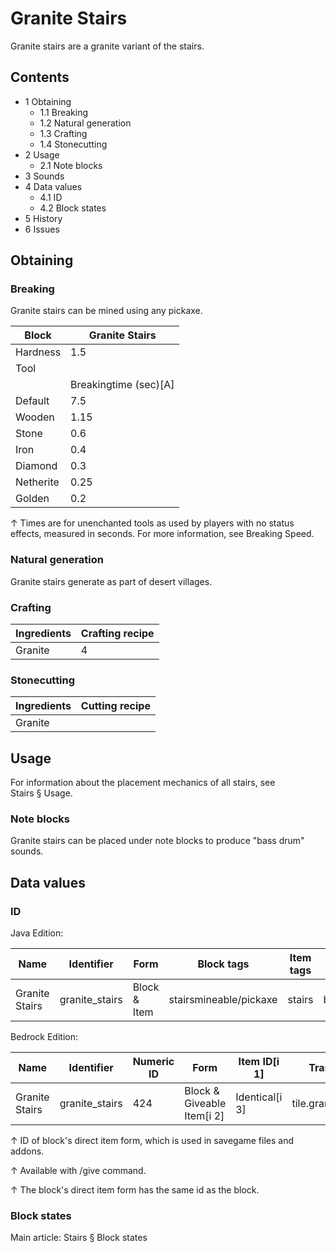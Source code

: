 # Granite Stairs
Granite stairs are a granite variant of the stairs.

## Contents
- 1 Obtaining
	- 1.1 Breaking
	- 1.2 Natural generation
	- 1.3 Crafting
	- 1.4 Stonecutting
- 2 Usage
	- 2.1 Note blocks
- 3 Sounds
- 4 Data values
	- 4.1 ID
	- 4.2 Block states
- 5 History
- 6 Issues

## Obtaining
### Breaking
Granite stairs can be mined using any pickaxe.

| Block     | Granite Stairs        |
|-----------|-----------------------|
| Hardness  | 1.5                   |
| Tool      |                       |
|           | Breakingtime (sec)[A] |
| Default   | 7.5                   |
| Wooden    | 1.15                  |
| Stone     | 0.6                   |
| Iron      | 0.4                   |
| Diamond   | 0.3                   |
| Netherite | 0.25                  |
| Golden    | 0.2                   |


↑ Times are for unenchanted tools as used by players with no status effects, measured in seconds. For more information, see Breaking Speed.


### Natural generation
Granite stairs generate as part of desert villages.

### Crafting
| Ingredients | Crafting recipe |
|-------------|-----------------|
| Granite     | 4               |

### Stonecutting
| Ingredients | Cutting recipe |
|-------------|----------------|
| Granite     |                |

## Usage
For information about the placement mechanics of all stairs, see Stairs § Usage.

### Note blocks
Granite stairs can be placed under note blocks to produce "bass drum" sounds.

## Data values
### ID
Java Edition:

| Name           | Identifier     | Form         | Block tags             | Item tags | Translation key                |
|----------------|----------------|--------------|------------------------|-----------|--------------------------------|
| Granite Stairs | granite_stairs | Block & Item | stairsmineable/pickaxe | stairs    | block.minecraft.granite_stairs |

Bedrock Edition:

| Name           | Identifier     | Numeric ID | Form                       | Item ID[i 1]   | Translation key          |
|----------------|----------------|------------|----------------------------|----------------|--------------------------|
| Granite Stairs | granite_stairs | 424        | Block & Giveable Item[i 2] | Identical[i 3] | tile.granite_stairs.name |


↑ ID of block's direct item form, which is used in savegame files and addons.

↑ Available with /give command.

↑ The block's direct item form has the same id as the block.


### Block states
Main article: Stairs § Block states
